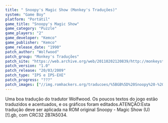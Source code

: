 ```yaml
---
title: " Snoopy's Magic Show (Monkey's Traduções)"
system: "Game Boy"
platform: "Portátil"
game_title: "Snoopy's Magic Show"
game_category: "Puzzle"
game_players: "2"
game_developer: "Kemco"
game_publisher: "Kemco"
game_release_date: "1990"
patch_author: "Wolfwood"
patch_group: "Monkey's Traduções"
patch_site: "https://web.archive.org/web/20110202120839/http://monkeystraducoes.com/"
patch_version: "1.0"
patch_release: "20/03/2009"
patch_type: "IPS e IPS-EXE"
patch_progress: "???"
patch_images: ["//img.romhackers.org/traducoes/%5BGB%5D%20Snoopy%20-%20Magic%20Show%20-%20Monkey's%20Tradu%C3%A7%C3%B5es%20-%2001.png","//img.romhackers.org/traducoes/%5BGB%5D%20Snoopy%20-%20Magic%20Show%20-%20Monkey's%20Tradu%C3%A7%C3%B5es%20-%2002.png","//img.romhackers.org/traducoes/%5BGB%5D%20Snoopy%20-%20Magic%20Show%20-%20Monkey's%20Tradu%C3%A7%C3%B5es%20-%2003.png"]
---
```

Uma boa tradução do tradutor Wolfwood. Os poucos textos do jogo estão traduzidos e acentuados, e os gráficos foram editados.ATENÇÃO:Esta tradução deve ser aplicada na ROM original Snoopy - Magic Show (U) [!].gb, com CRC32 2B7A5034.
